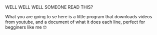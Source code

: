 WELL WELL WELL SOMEONE READ THIS?

What you are going to se here is a little program that downloads videos from youtube, and a document of what it does each line, perfect for begginers like me 🤓
